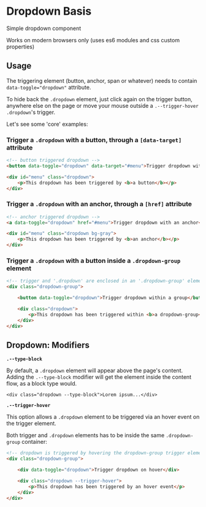 # Dropdown Basis

Simple dropdown component

Works on modern browsers only (uses es6 modules and css custom properties)

## Usage

The triggering element (button, anchor, span or whatever) needs to contain `data-toggle="dropdown"` attribute.

To hide back the `.dropdown` element, just click again on the trigger button, anywhere else on the page or move your mouse outside a `.--trigger-hover` `.dropdown`'s trigger.

Let's see some 'core' examples:

### Trigger a `.dropdown` with a button, through a `[data-target]` attribute
```html
<!-- button triggered dropdown -->
<button data-toggle="dropdown" data-target="#menu">Trigger dropdown with a button</button>

<div id="menu" class="dropdown">
    <p>This dropdown has been triggered by <b>a button</b></p>
</div>
```

### Trigger a `.dropdown` with an anchor, through a `[href]` attribute
```html
<!-- anchor triggered dropdown -->
<a data-toggle="dropdown" href="#menu">Trigger dropdown with an anchor</a>

<div id="menu" class="dropdown bg-gray">
    <p>This dropdown has been triggered by <b>an anchor</b></p>
</div>
```

### Trigger a `.dropdown` with a button inside a `.dropdown-group` element
```html
<!-- trigger and '.dropdown' are enclosed in an '.dropdown-group' element, no need for a [data-target] or a [href] attributes here -->
<div class="dropdown-group">

    <button data-toggle="dropdown">Trigger dropdown within a group</button>

    <div class="dropdown">
        <p>This dropdown has been triggered within <b>a dropdown-group</b>, without being specifically targeted</p>
    </div>
</div>
```

## Dropdown: Modifiers
**`.--type-block`**

By default, a `.dropdown` element will appear above the page's content. Adding the `.--type-block` modifier will get the element inside the content flow, as a block type would.

`<div class="dropdown --type-block">Lorem ipsum...</div>`

**`.--trigger-hover`**

This option allows a `.dropdown` element to be triggered via an hover event on the trigger element.

Both trigger and `.dropdown` elements has to be inside the same `.dropdown-group` container:

```html
<!-- dropdown is triggered by hovering the dropdown-group trigger element -->
<div class="dropdown-group">

    <div data-toggle="dropdown">Trigger dropdown on hover</div>

    <div class="dropdown --trigger-hover">
        <p>This dropdown has been triggered by an hover event</p>
    </div>
</div>
```
